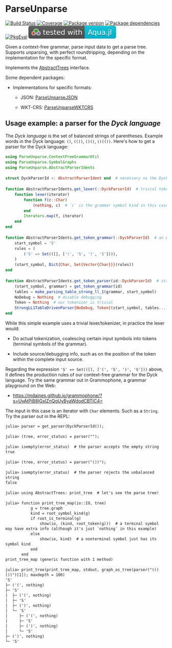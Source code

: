 # ParseUnparse

[![Build Status](https://github.com/JuliaIO/ParseUnparse.jl/actions/workflows/CI.yml/badge.svg?branch=main)](https://github.com/JuliaIO/ParseUnparse.jl/actions/workflows/CI.yml?query=branch%3Amain)
[![Coverage](https://codecov.io/gh/JuliaIO/ParseUnparse.jl/branch/main/graph/badge.svg)](https://codecov.io/gh/JuliaIO/ParseUnparse.jl)
[![Package version](https://juliahub.com/docs/General/ParseUnparse/stable/version.svg)](https://juliahub.com/ui/Packages/General/ParseUnparse)
[![Package dependencies](https://juliahub.com/docs/General/ParseUnparse/stable/deps.svg)](https://juliahub.com/ui/Packages/General/ParseUnparse?t=2)
[![PkgEval](https://JuliaCI.github.io/NanosoldierReports/pkgeval_badges/P/ParseUnparse.svg)](https://JuliaCI.github.io/NanosoldierReports/pkgeval_badges/P/ParseUnparse.html)
[![Aqua](https://raw.githubusercontent.com/JuliaTesting/Aqua.jl/master/badge.svg)](https://github.com/JuliaTesting/Aqua.jl)

Given a context-free grammar, parse input data to get a parse tree. Supports unparsing, with perfect roundtripping, depending on the implementation for the specific format.

Implements the [AbstractTrees](https://github.com/JuliaCollections/AbstractTrees.jl) interface.

Some dependent packages:

* Implementations for specific formats:

    * JSON: [ParseUnparseJSON](https://github.com/JuliaIO/ParseUnparseJSON.jl)

    * WKT-CRS: [ParseUnparseWKTCRS](https://github.com/JuliaIO/ParseUnparseWKTCRS.jl)

## Usage example: a parser for the *Dyck language*

The *Dyck language* is the set of balanced strings of parentheses. Example words in the Dyck language: `()`, `(())`, `()()`, `()(())`. Here's how to get a parser for the Dyck language:

```julia
using ParseUnparse.ContextFreeGrammarUtil
using ParseUnparse.SymbolGraphs
using ParseUnparse.AbstractParserIdents

struct DyckParserId <: AbstractParserIdent end  # necessary so the Dyck language could be dispatched on

function AbstractParserIdents.get_lexer(::DyckParserId)  # trivial tokenizer
    function lexer(iterator)
        function f(c::Char)
            (nothing, c)  # `c` is the grammar symbol kind in this case
        end
        Iterators.map(f, iterator)
    end
end

function AbstractParserIdents.get_token_grammar(::DyckParserId)  # an LL(1) grammar for the Dyck language, with a single nonterminal and two production rules
    start_symbol = 'S'
    rules = (
        ('S' => Set(([], ['(', 'S', ')', 'S']))),
    )
    (start_symbol, Dict{Char, Set{Vector{Char}}}(rules))
end

function AbstractParserIdents.get_token_parser(id::DyckParserId)  # strong-LL(1) parser
    (start_symbol, grammar) = get_token_grammar(id)
    tables = make_parsing_table_strong_ll_1(grammar, start_symbol)
    NoDebug = Nothing  # disable debugging
    Token = Nothing  # our tokenizer is trivial
    StrongLL1TableDrivenParser{NoDebug, Token}(start_symbol, tables...)
end
```

While this simple example uses a trivial lexer/tokenizer, in practice the lexer would:

* Do actual tokenization, coalescing certain input symbols into tokens (terminal symbols of the grammar).

* Include source/debugging info, such as on the position of the token within the complete input source.

Regarding the expression `'S' => Set(([], ['(', 'S', ')', 'S']))` above, it defines the production rules of our context-free grammar for the Dyck language. Try the same grammar out in Grammophone, a grammar playground on the Web:

* https://mdaines.github.io/grammophone/?s=UyAtPiB8IGxlZnQgUyByaWdodCBTIC4=

The input in this case is an iterator with `Char` elements. Such as a `String`. Try the parser out in the REPL:

```julia-repl
julia> parser = get_parser(DyckParserId());

julia> (tree, error_status) = parser("");

julia> isempty(error_status)  # the parser accepts the empty string
true

julia> (tree, error_status) = parser("())");

julia> isempty(error_status)  # the parser rejects the unbalanced string
false

julia> using AbstractTrees: print_tree  # let's see the parse tree!

julia> function print_tree_map(io::IO, tree)
           g = tree.graph
           kind = root_symbol_kind(g)
           if root_is_terminal(g)
               show(io, (kind, root_token(g)))  # a terminal symbol may have extra info (although it's just `nothing` in this example)
           else
               show(io, kind)  # a nonterminal symbol just has its symbol kind
           end
       end
print_tree_map (generic function with 1 method)

julia> print_tree(print_tree_map, stdout, graph_as_tree(parser("(()())")[1]); maxdepth = 100)
'S'
├─ ('(', nothing)
├─ 'S'
│  ├─ ('(', nothing)
│  ├─ 'S'
│  ├─ (')', nothing)
│  └─ 'S'
│     ├─ ('(', nothing)
│     ├─ 'S'
│     ├─ (')', nothing)
│     └─ 'S'
├─ (')', nothing)
└─ 'S'
```
